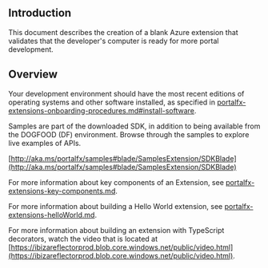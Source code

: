 
<a name="introduction"></a>
## Introduction

This document describes the creation of a blank Azure extension that validates that the developer's computer is ready for more portal development.
   
<a name="overview"></a>
## Overview

Your development environment should have the most recent editions of operating systems and other software installed, as specified in [portalfx-extensions-onboarding-procedures.md#install-software](portalfx-extensions-onboarding-procedures.md#install-software).

Samples are part of the downloaded SDK, in addition to being available from the DOGFOOD (DF) environment. Browse through the samples to explore live examples of APIs.

[http://aka.ms/portalfx/samples#blade/SamplesExtension/SDKBlade](http://aka.ms/portalfx/samples#blade/SamplesExtension/SDKBlade)

For more information about key components of an Extension, see [portalfx-extensions-key-components.md](portalfx-extensions-key-components.md).

For more information about building a Hello World extension, see [portalfx-extensions-helloWorld.md](portalfx-extensions-helloWorld.md).

For more information about building an extension with TypeScript decorators, watch the video that is located at [https://ibizareflectorprod.blob.core.windows.net/public/video.html](https://ibizareflectorprod.blob.core.windows.net/public/video.html).